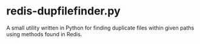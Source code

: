 # redis-dupfilefinder.py
A small utility written in Python for finding duplicate files within given paths using methods found in Redis.
